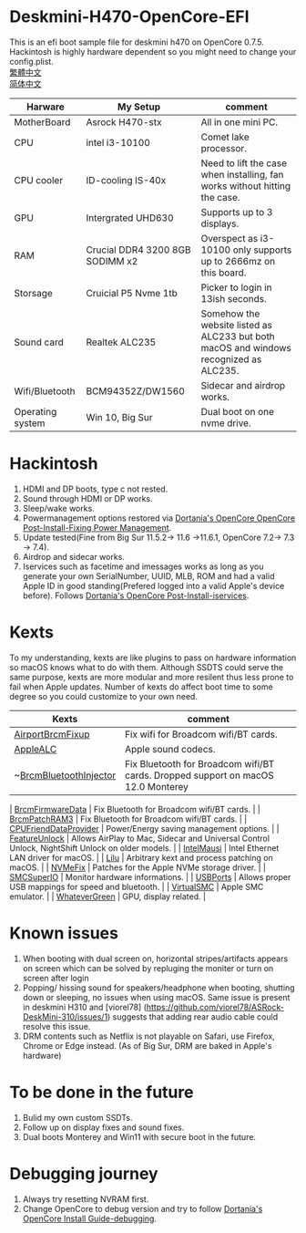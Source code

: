 # Deskmini-H470-OpenCore-EFI
This is an efi boot sample file for deskmini h470 on OpenCore 0.7.5.  
Hackintosh is highly hardware dependent so you might need to change your config.plist.  
[繁體中文](README_ZH-TW.md)  
[简体中文](README_zh-CN.md)

| Harware  |   My Setup |  comment |
|----------|-------------|------|
| MotherBoard |  Asrock H470-stx | All in one mini PC. |
| CPU |    intel i3-10100   |   Comet lake processor. |
| CPU cooler| ID-cooling IS-40x | Need to lift the case when installing, fan works without hitting the case. |
| GPU | Intergrated UHD630 | Supports up to 3 displays. |
| RAM |  Crucial DDR4 3200 8GB SODIMM x2 | Overspect as i3-10100 only supports up to 2666mz on this board. |
| Storsage |    Cruicial P5 Nvme 1tb | Picker to login in 13ish seconds. |
| Sound card | Realtek ALC235 | Somehow the website listed as ALC233 but both macOS and windows recognized as ALC235. | 
| Wifi/Bluetooth | BCM94352Z/DW1560 | Sidecar and airdrop works. |
| Operating system | Win 10, Big Sur | Dual boot on one nvme drive. |

# Hackintosh
1. HDMI and DP boots, type c not rested.
2. Sound through HDMI or DP works.
3. Sleep/wake works.
4. Powermanagement options restored via [Dortania's OpenCore OpenCore Post-Install-Fixing Power Management](https://dortania.github.io/OpenCore-Post-Install/universal/pm.html).
5. Update tested(Fine from Big Sur 11.5.2-> 11.6 ->11.6.1, OpenCore 7.2-> 7.3 -> 7.4).
6. Airdrop and sidecar works.
7. Iservices such as facetime and imessages works as long as you generate your own SerialNumber, UUID, MLB, ROM and had a valid Apple ID in good standing(Prefered logged into a valid Apple's device before). Follows [Dortania's OpenCore Post-Install-iservices](https://dortania.github.io/OpenCore-Post-Install/universal/iservices.html).

# Kexts
To my understanding, kexts are like plugins to pass on hardware information so macOS knows what to do with them. Although SSDTS could serve the same purpose, kexts are more modular and more resilent thus less prone to fail when Apple updates. Number of kexts do affect boot time to some degree so you could customize to your own need.

| Kexts |      comment |
|----------|-------------|
| [AirportBrcmFixup](https://github.com/acidanthera/AirportBrcmFixup) | Fix wifi for Broadcom wifi/BT cards. | 
| [AppleALC](https://github.com/acidanthera/AppleALC) | Apple sound codecs. |   
| ~[BrcmBluetoothInjector](https://github.com/acidanthera/BrcmPatchRAM) | Fix Bluetooth for Broadcom wifi/BT cards. Dropped support on macOS 12.0 Monterey|~ 

| [BrcmFirmwareData](https://github.com/acidanthera/BrcmPatchRAM) | Fix Bluetooth for Broadcom wifi/BT cards. |
| [BrcmPatchRAM3](https://github.com/acidanthera/BrcmPatchRAM) |  Fix Bluetooth for Broadcom wifi/BT cards. | 
| [CPUFriendDataProvider](https://github.com/stevezhengshiqi/one-key-cpufriend) | Power/Energy saving management options. |
| [FeatureUnlock](https://github.com/acidanthera/FeatureUnlock) | Allows AirPlay to Mac, Sidecar and Universal Control Unlock, NightShift Unlock on older models. | 
| [IntelMausi](https://github.com/acidanthera/IntelMausi) | Intel Ethernet LAN driver for macOS. |
| [Lilu](https://github.com/acidanthera/Lilu) | Arbitrary kext and process patching on macOS. |
| [NVMeFix](https://github.com/acidanthera/NVMeFix) |  Patches for the Apple NVMe storage driver. | 
| [SMCSuperIO](https://github.com/acidanthera/VirtualSMC) |  Monitor hardware informations. |
| [USBPorts](https://dortania.github.io/OpenCore-Post-Install/usb/) | Allows proper USB mappings for speed and bluetooth. | 
| [VirtualSMC](https://github.com/acidanthera/VirtualSMC) | Apple SMC emulator. |
| [WhateverGreen](https://github.com/acidanthera/WhateverGreen) | GPU, display related. | 

# Known issues
1. When booting with dual screen on, horizontal stripes/artifacts appears on screen which can be solved by repluging the moniter or turn on screen after login
2. Popping/ hissing sound for speakers/headphone when booting, shutting down or sleeping, no issues when using macOS. Same issue is present in deskmini H310 and [viorel78] (https://github.com/viorel78/ASRock-DeskMini-310/issues/1) suggests that adding rear audio cable could resolve this issue.
3. DRM contents such as Netflix is not playable on Safari, use Firefox, Chrome or Edge instead. (As of Big Sur, DRM are baked in Apple's hardware)

# To be done in the future
1. Bulid my own custom SSDTs.
2. Follow up on display fixes and sound fixes.
3. Dual boots Monterey and Win11 with secure boot in the future.

# Debugging journey
1. Always try resetting NVRAM first.
2. Change OpenCore to debug version and try to follow [Dortania's OpenCore Install Guide-debugging](https://dortania.github.io/OpenCore-Install-Guide/troubleshooting/debug.html).
